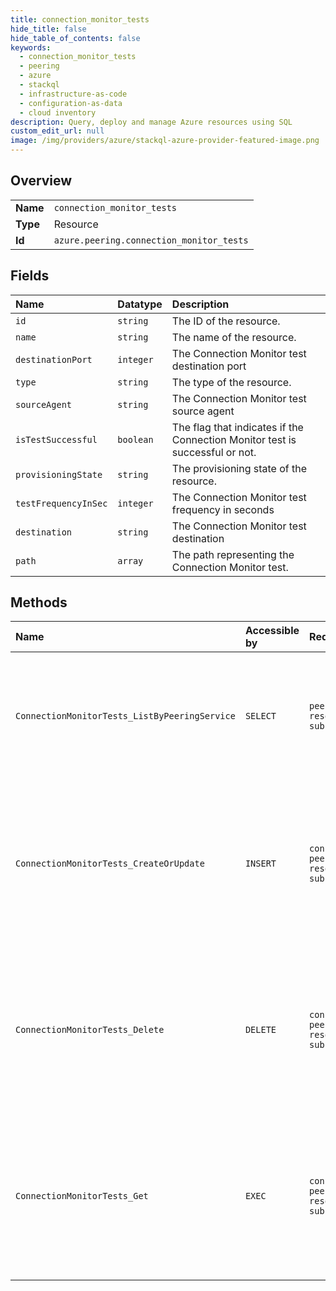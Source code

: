 ```yaml
---
title: connection_monitor_tests
hide_title: false
hide_table_of_contents: false
keywords:
  - connection_monitor_tests
  - peering
  - azure    
  - stackql
  - infrastructure-as-code
  - configuration-as-data
  - cloud inventory
description: Query, deploy and manage Azure resources using SQL
custom_edit_url: null
image: /img/providers/azure/stackql-azure-provider-featured-image.png
---
```

  
    

## Overview
<table><tbody>
<tr><td><b>Name</b></td><td><code>connection_monitor_tests</code></td></tr>
<tr><td><b>Type</b></td><td>Resource</td></tr>
<tr><td><b>Id</b></td><td><code>azure.peering.connection_monitor_tests</code></td></tr>
</tbody></table>

## Fields
| Name | Datatype | Description |
|:-----|:---------|:------------|
| `id` | `string` | The ID of the resource. |
| `name` | `string` | The name of the resource. |
| `destinationPort` | `integer` | The Connection Monitor test destination port |
| `type` | `string` | The type of the resource. |
| `sourceAgent` | `string` | The Connection Monitor test source agent |
| `isTestSuccessful` | `boolean` | The flag that indicates if the Connection Monitor test is successful or not. |
| `provisioningState` | `string` | The provisioning state of the resource. |
| `testFrequencyInSec` | `integer` | The Connection Monitor test frequency in seconds |
| `destination` | `string` | The Connection Monitor test destination |
| `path` | `array` | The path representing the Connection Monitor test. |
## Methods
| Name | Accessible by | Required Params | Description |
|:-----|:--------------|:----------------|:------------|
| `ConnectionMonitorTests_ListByPeeringService` | `SELECT` | `peeringServiceName, resourceGroupName, subscriptionId` | Lists all connection monitor tests under the given subscription, resource group and peering service. |
| `ConnectionMonitorTests_CreateOrUpdate` | `INSERT` | `connectionMonitorTestName, peeringServiceName, resourceGroupName, subscriptionId` | Creates or updates a connection monitor test with the specified name under the given subscription, resource group and peering service. |
| `ConnectionMonitorTests_Delete` | `DELETE` | `connectionMonitorTestName, peeringServiceName, resourceGroupName, subscriptionId` | Deletes an existing connection monitor test with the specified name under the given subscription, resource group and peering service. |
| `ConnectionMonitorTests_Get` | `EXEC` | `connectionMonitorTestName, peeringServiceName, resourceGroupName, subscriptionId` | Gets an existing connection monitor test with the specified name under the given subscription, resource group and peering service. |
